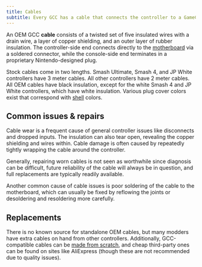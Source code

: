 ```yaml
---
title: Cables
subtitle: Every GCC has a cable that connects the controller to a GameCube, Wii, or PC (via a USB adapter).
---
```


An OEM GCC **cable** consists of a twisted set of five insulated wires with a drain wire, a layer of copper shielding, and an outer layer of rubber insulation. The controller-side end connects directly to the [motherboard](/compendium/boards) via a soldered connector, while the console-side end terminates in a proprietary Nintendo-designed plug.

Stock cables come in two lengths. Smash Ultimate, Smash 4, and JP White controllers have 3 meter cables. All other controllers have 2 meter cables. All OEM cables have black insulation, except for the white Smash 4 and JP White controllers, which have white insulation. Various plug cover colors exist that correspond with [shell](/compendium/shells) colors.

## Common issues & repairs

Cable wear is a frequent cause of general controller issues like disconnects and dropped inputs. The insulation can also tear open, revealing the copper shielding and wires within. Cable damage is often caused by repeatedly tightly wrapping the cable around the controller.

Generally, repairing worn cables is not seen as worthwhile since diagnosis can be difficult, future reliability of the cable will always be in question, and full replacements are typically readily available.

Another common cause of cable issues is poor soldering of the cable to the motherboard, which can usually be fixed by reflowing the joints or desoldering and resoldering more carefully.

## Replacements

There is no known source for standalone OEM cables, but many modders have extra cables on hand from other controllers. Additionally, GCC-compatible cables can be [made from scratch](/compendium/cables/mods/liquid), and cheap third-party ones can be found on sites like AliExpress (though these are not recommended due to quality issues).
